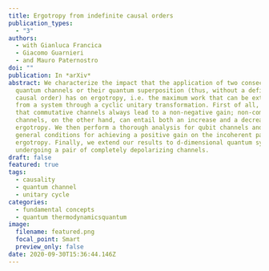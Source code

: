 ```yaml
---
title: Ergotropy from indefinite causal orders
publication_types:
  - "3"
authors:
  - with Gianluca Francica
  - Giacomo Guarnieri
  - and Mauro Paternostro
doi: ""
publication: In *arXiv*
abstract: We characterize the impact that the application of two consecutive
  quantum channels or their quantum superposition (thus, without a definite
  causal order) has on ergotropy, i.e. the maximum work that can be extracted
  from a system through a cyclic unitary transformation. First of all, we show
  that commutative channels always lead to a non-negative gain; non-commutative
  channels, on the other hand, can entail both an increase and a decrease in
  ergotropy. We then perform a thorough analysis for qubit channels and provide
  general conditions for achieving a positive gain on the incoherent part of
  ergotropy. Finally, we extend our results to d-dimensional quantum systems
  undergoing a pair of completely depolarizing channels.
draft: false
featured: true
tags:
  - causality
  - quantum channel
  - unitary cycle
categories:
  - fundamental concepts
  - quantum thermodynamicsquantum
image:
  filename: featured.png
  focal_point: Smart
  preview_only: false
date: 2020-09-30T15:36:44.146Z
---
```

